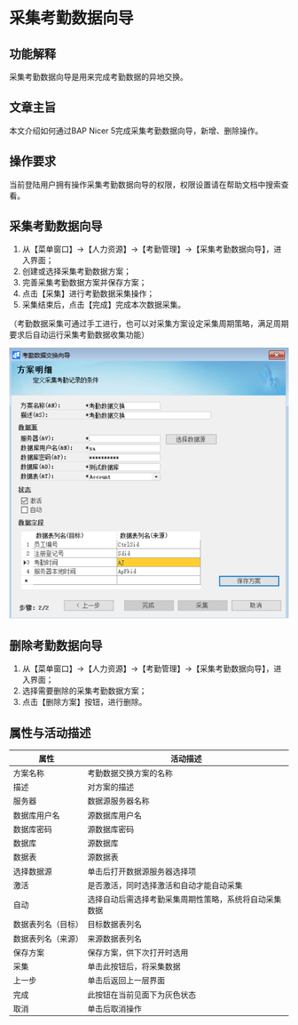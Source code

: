# 采集考勤数据向导

## 功能解释

采集考勤数据向导是用来完成考勤数据的异地交换。

## 文章主旨

本文介绍如何通过BAP Nicer 5完成采集考勤数据向导，新增、删除操作。

## 操作要求

当前登陆用户拥有操作采集考勤数据向导的权限，权限设置请在帮助文档中搜索查看。

## 采集考勤数据向导

1. 从【菜单窗口】->【人力资源】->【考勤管理】->【采集考勤数据向导】，进入界面；
2. 创建或选择采集考勤数据方案；
3. 完善采集考勤数据方案并保存方案；
4. 点击【采集】进行考勤数据采集操作；
5. 采集结束后，点击【完成】完成本次数据采集。

（考勤数据采集可通过手工进行，也可以对采集方案设定采集周期策略，满足周期要求后自动运行采集考勤数据收集功能）

![](images/kqsjxd1.png)

## 删除考勤数据向导

1. 从【菜单窗口】->【人力资源】->【考勤管理】->【采集考勤数据向导】，进入界面；
2. 选择需要删除的采集考勤数据方案；
3. 点击【删除方案】按钮，进行删除。

## 属性与活动描述

| **属性**           | **活动描述**                                           |
| ------------------ | ------------------------------------------------------ |
| 方案名称           | 考勤数据交换方案的名称                                 |
| 描述               | 对方案的描述                                           |
| 服务器             | 数据源服务器名称                                       |
| 数据库用户名       | 源数据库用户名                                         |
| 数据库密码         | 源数据库密码                                           |
| 数据库             | 源数据库                                               |
| 数据表             | 源数据表                                               |
| 选择数据源         | 单击后打开数据源服务器选择项                           |
| 激活               | 是否激活，同时选择激活和自动才能自动采集               |
| 自动               | 选择自动后需选择考勤采集周期性策略，系统将自动采集数据 |
| 数据表列名（目标） | 目标数据表列名                                         |
| 数据表列名（来源） | 来源数据表列名                                         |
| 保存方案           | 保存方案，供下次打开时选用                             |
| 采集               | 单击此按钮后，将采集数据                               |
| 上一步             | 单击后返回上一层界面                                   |
| 完成               | 此按钮在当前见面下为灰色状态                           |
| 取消               | 单击后取消操作                                         |